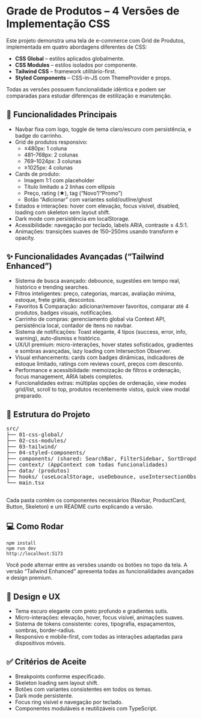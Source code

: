 <h1>Grade de Produtos – 4 Versões de Implementação CSS</h1>

  <p>Este projeto demonstra uma tela de e-commerce com Grid de Produtos, implementada em quatro abordagens diferentes de CSS:</p>

  <ul>
    <li><strong>CSS Global</strong> – estilos aplicados globalmente.</li>
    <li><strong>CSS Modules</strong> – estilos isolados por componente.</li>
    <li><strong>Tailwind CSS</strong> – framework utilitário-first.</li>
    <li><strong>Styled Components</strong> – CSS-in-JS com ThemeProvider e props.</li>
  </ul>

  <p>Todas as versões possuem funcionalidade idêntica e podem ser comparadas para estudar diferenças de estilização e manutenção.</p>

  <h2><span class="emoji">🎯</span> Funcionalidades Principais</h2>

  <ul>
    <li>Navbar fixa com logo, toggle de tema claro/escuro com persistência, e badge do carrinho.</li>
    <li>Grid de produtos responsivo:
      <ul>
        <li>≤480px: 1 coluna</li>
        <li>481–768px: 2 colunas</li>
        <li>769–1024px: 3 colunas</li>
        <li>≥1025px: 4 colunas</li>
      </ul>
    </li>
    <li>Cards de produto:
      <ul>
        <li>Imagem 1:1 com placeholder</li>
        <li>Título limitado a 2 linhas com ellipsis</li>
        <li>Preço, rating (★), tag (“Novo”/“Promo”)</li>
        <li>Botão “Adicionar” com variantes solid/outline/ghost</li>
      </ul>
    </li>
    <li>Estados e interações: hover com elevação, focus visível, disabled, loading com skeleton sem layout shift.</li>
    <li>Dark mode com persistência em localStorage.</li>
    <li>Acessibilidade: navegação por teclado, labels ARIA, contraste ≥ 4.5:1.</li>
    <li>Animações: transições suaves de 150–250ms usando transform e opacity.</li>
  </ul>

  <h2><span class="emoji">✨</span> Funcionalidades Avançadas (“Tailwind Enhanced”)</h2>
  <ul>
    <li>Sistema de busca avançado: debounce, sugestões em tempo real, histórico e trending searches.</li>
    <li>Filtros inteligentes: preço, categorias, marcas, avaliação mínima, estoque, frete grátis, descontos.</li>
    <li>Favoritos & Comparação: adicionar/remover favoritos, comparar até 4 produtos, badges visuais, notificações.</li>
    <li>Carrinho de compras: gerenciamento global via Context API, persistência local, contador de itens no navbar.</li>
    <li>Sistema de notificações: Toast elegante, 4 tipos (success, error, info, warning), auto-dismiss e histórico.</li>
    <li>UX/UI premium: micro-interações, hover states sofisticados, gradientes e sombras avançadas, lazy loading com Intersection Observer.</li>
    <li>Visual enhancements: cards com badges dinâmicas, indicadores de estoque limitado, ratings com reviews count, preços com desconto.</li>
    <li>Performance e acessibilidade: memoização de filtros e ordenação, focus management, ARIA labels completos.</li>
    <li>Funcionalidades extras: múltiplas opções de ordenação, view modes grid/list, scroll to top, produtos recentemente vistos, quick view modal preparado.</li>
  </ul>

  <h2><span class="emoji">📂</span> Estrutura do Projeto</h2>
  <pre>
src/
├── 01-css-global/
├── 02-css-modules/
├── 03-tailwind/
├── 04-styled-components/
├── components/ (shared: SearchBar, FilterSidebar, SortDropdown, Toast, ToastContainer)
├── context/ (AppContext com todas funcionalidades)
├── data/ (produtos)
├── hooks/ (useLocalStorage, useDebounce, useIntersectionObserver)
└── main.tsx
  </pre>
  <p>Cada pasta contém os componentes necessários (Navbar, ProductCard, Button, Skeleton) e um README curto explicando a versão.</p>

  <h2><span class="emoji">💻</span> Como Rodar</h2>
  <pre><code>npm install
npm run dev
http://localhost:5173
</code></pre>
  <p>Você pode alternar entre as versões usando os botões no topo da tela. A versão “Tailwind Enhanced” apresenta todas as funcionalidades avançadas e design premium.</p>

  <h2><span class="emoji">🎨</span> Design e UX</h2>
  <ul>
    <li>Tema escuro elegante com preto profundo e gradientes sutis.</li>
    <li>Micro-interações: elevação, hover, focus visível, animações suaves.</li>
    <li>Sistema de tokens consistente: cores, tipografia, espaçamentos, sombras, border-radius.</li>
    <li>Responsivo e mobile-first, com todas as interações adaptadas para dispositivos móveis.</li>
  </ul>

  <h2><span class="emoji">✅</span> Critérios de Aceite</h2>
  <ul>
    <li>Breakpoints conforme especificado.</li>
    <li>Skeleton loading sem layout shift.</li>
    <li>Botões com variantes consistentes em todos os temas.</li>
    <li>Dark mode persistente.</li>
    <li>Focus ring visível e navegação por teclado.</li>
    <li>Componentes moduláveis e reutilizáveis com TypeScript.</li>
  </ul>
